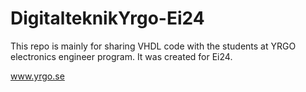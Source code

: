 # DigitalteknikYrgo-Ei24
This repo is mainly for sharing VHDL code with the students at YRGO electronics engineer program. It was created for Ei24.

www.yrgo.se